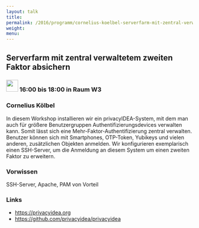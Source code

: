 ```yaml
---
layout: talk
title:
permalink: /2016/programm/cornelius-koelbel-serverfarm-mit-zentral-verwaltetem-zweiten-faktor-absichern/
weight:
menu:
---
```

## Serverfarm mit zentral verwaltetem zweiten Faktor absichern

### <img height = "32" src="../../../images/workshop.svg"> 16:00 bis 18:00 in Raum W3

### Cornelius Kölbel

In diesem Workshop installieren wir ein privacyIDEA-System, mit dem man auch für größere Benutzergruppen Authentifizierungsdevices verwalten kann. Somit lässt sich eine Mehr-Faktor-Authentifizierung zentral verwalten. Benutzer können sich mit Smartphones, OTP-Token, Yubikeys und vielen anderen, zusätzlichen Objekten anmelden. Wir konfigurieren exemplarisch einen SSH-Server, um die Anmeldung an diesem System um einen zweiten Faktor zu erweitern. 

### Vorwissen

SSH-Server, Apache, PAM von Vorteil

### Links

- <a href="https://privacyidea.org" target="_blank">https://privacyidea.org</a>
- <a href="https://github.com/privacyidea/privacyidea" target="_blank">https://github.com/privacyidea/privacyidea</a>
